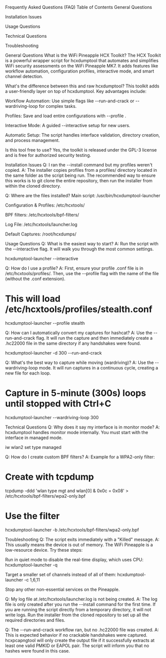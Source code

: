 Frequently Asked Questions (FAQ)
Table of Contents
General Questions

Installation Issues

Usage Questions

Technical Questions

Troubleshooting

General Questions
What is the WiFi Pineapple HCX Toolkit?
The HCX Toolkit is a powerful wrapper script for hcxdumptool that automates and simplifies WiFi security assessments on the WiFi Pineapple MK7. It adds features like workflow automation, configuration profiles, interactive mode, and smart channel detection.

What's the difference between this and raw hcxdumptool?
This toolkit adds a user-friendly layer on top of hcxdumptool. Key advantages include:

Workflow Automation: Use simple flags like --run-and-crack or --wardriving-loop for complex tasks.

Profiles: Save and load entire configurations with --profile <name>.

Interactive Mode: A guided --interactive setup for new users.

Automatic Setup: The script handles interface validation, directory creation, and process management.

Is this tool free to use?
Yes, the toolkit is released under the GPL-3 license and is free for authorized security testing.

Installation Issues
Q: I ran the --install command but my profiles weren't copied.
A: The installer copies profiles from a profiles/ directory located in the same folder as the script being run. The recommended way to ensure this works is to git clone the entire repository, then run the installer from within the cloned directory.

Q: Where are the files installed?
Main script: /usr/bin/hcxdumptool-launcher

Configuration & Profiles: /etc/hcxtools/

BPF filters: /etc/hcxtools/bpf-filters/

Log File: /etc/hcxtools/launcher.log

Default Captures: /root/hcxdumps/

Usage Questions
Q: What is the easiest way to start?
A: Run the script with the --interactive flag. It will walk you through the most common settings.

hcxdumptool-launcher --interactive

Q: How do I use a profile?
A: First, ensure your profile .conf file is in /etc/hcxtools/profiles/. Then, use the --profile flag with the name of the file (without the .conf extension).

# This will load /etc/hcxtools/profiles/stealth.conf
hcxdumptool-launcher --profile stealth

Q: How can I automatically convert my captures for hashcat?
A: Use the --run-and-crack flag. It will run the capture and then immediately create a .hc22000 file in the same directory if any handshakes were found.

hcxdumptool-launcher -d 300 --run-and-crack

Q: What's the best way to capture while moving (wardriving)?
A: Use the --wardriving-loop mode. It will run captures in a continuous cycle, creating a new file for each loop.

# Capture in 5-minute (300s) loops until stopped with Ctrl+C
hcxdumptool-launcher --wardriving-loop 300

Technical Questions
Q: Why does it say my interface is in monitor mode?
A: hcxdumptool handles monitor mode internally. You must start with the interface in managed mode.

iw wlan2 set type managed

Q: How do I create custom BPF filters?
A: Example for a WPA2-only filter:

# Create with tcpdump
tcpdump -ddd 'wlan type mgt and wlan[0] & 0x0c = 0x08' > /etc/hcxtools/bpf-filters/wpa2-only.bpf

# Use the filter
hcxdumptool-launcher -b /etc/hcxtools/bpf-filters/wpa2-only.bpf

Troubleshooting
Q: The script exits immediately with a "Killed" message.
A: This usually means the device is out of memory. The WiFi Pineapple is a low-resource device. Try these steps:

Run in quiet mode to disable the real-time display, which uses CPU: hcxdumptool-launcher -q

Target a smaller set of channels instead of all of them: hcxdumptool-launcher -c 1,6,11

Stop any other non-essential services on the Pineapple.

Q: My log file at /etc/hcxtools/launcher.log is not being created.
A: The log file is only created after you run the --install command for the first time. If you are running the script directly from a temporary directory, it will not write logs. Run the installer from the cloned repository to set up all the required directories and files.

Q: The --run-and-crack workflow ran, but no .hc22000 file was created.
A: This is expected behavior if no crackable handshakes were captured. hcxpcapngtool will only create the output file if it successfully extracts at least one valid PMKID or EAPOL pair. The script will inform you that no hashes were found in this case.